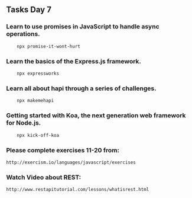 ## Tasks Day 7

### Learn to use promises in JavaScript to handle async operations.

```
	npx promise-it-wont-hurt
```
	
### Learn the basics of the Express.js framework.

```
	npx expressworks
```

### Learn all about hapi through a series of challenges.

```
	npx makemehapi
```

### Getting started with Koa, the next generation web framework for Node.js.

```
	npx kick-off-koa
```

### Please complete exercises 11-20 from: 

```
http://exercism.io/languages/javascript/exercises
```

### Watch Video about REST:

```
http://www.restapitutorial.com/lessons/whatisrest.html
```
